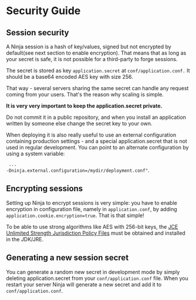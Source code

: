 Security Guide
==============

Session security
----------------

A Ninja session is a hash of key/values, signed but not encrypted by default(see next section to enable encryption). 
That means that as long as your secret is safe, it is not possible for a third-party to forge sessions.

The secret is stored as key <code>application.secret</code> at <code>conf/application.conf.</code>
It should be a base64 encoded AES key with size 256.

That way - several servers sharing the same secret can handle any request coming from your users. 
That's the reason why scaling is simple.

<strong>It is very very important to keep the application.secret private.</strong>

Do not commit it in a public repository, and when you install an application written by 
someone else change the secret key to your own. 

When deploying it is also really useful to use an external configuration containing production settings -
and a special application.secret that is not used in regular development. You can point to an alternate
configuration by using a system variable:

<code> ... -Dninja.external.configuration=/mydir/deployment.conf"</code>.


Encrypting sessions
-------------------

Setting up Ninja to encrypt sessions is very simple: you have to enable encryption in configuration file,
namely in <code>application.conf</code>, by adding `application.cookie.encryption=true`. That is that simple!

<div class="alert alert-info">
To be able to use strong algorithms like AES with 256-bit keys,
the <a href="http://www.oracle.com/technetwork/java/javase/downloads/index.html">JCE Unlimited Strength Jurisdiction Policy Files</a>
must be obtained and installed in the JDK/JRE.
</div>


Generating a new session secret
-------------------------------

You can generate a random new secret in development mode by simply deleting application.secret from
your <code>conf/application.conf</code> file. When you restart your server Ninja will generate a new secret and 
add it to <code>conf/application.conf</code>.
